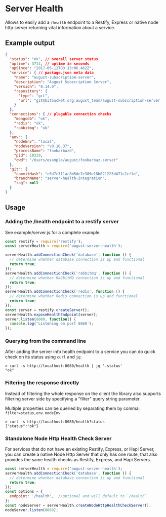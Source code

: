 # Server Health

Allows to easily add a `/health` endpoint to a Restify, Express or native node http server 
returning vital information about a service.

## Example output

```json
{
  "status": "ok", // overall server status
  "uptime": 3714, // uptime in seconds
  "upSince": "2017-05-12T03:13:06.462Z",
  "service": { // package.json meta data
    "name": "august-subscription-server",
    "description": "August Subscription Server",
    "version": "0.14.0",
    "repository": {
      "type": "git",
      "url": "git@bitbucket.org:august_team/august-subscription-server.git"
    }
  },
  "connections": { // plugable connection checks
    "mongodb": "ok",
    "redis": "ok",
    "rabbitmq": "ok"
  },
  "env": {
    "nodeEnv": "local",
    "nodeVersion": "v0.10.37",
    "processName": "foobarbazd",
    "pid": 10329,
    "cwd": "/Users/example/august/foobarbaz-server"
  },
  "git": {
    "commitHash": "c5d7c311ac8b5de7e309e18b821225d471c2cf1d",
    "branchName": "server-health-integration",
    "tag": null
  }
}
```

## Usage

### Adding the /health endpoint to a restify server 

See example/server.js for a complete example.

```js
const restify = require('restify');
const serverHealth = require('august-server-health');

serverHealth.addConnectionCheck('database', function () {
  // determine whether database connection is up and functional
  return true;
});
serverHealth.addConnectionCheck('rabbitmq', function () {
  // determine whether RabbitMQ connection is up and functional
  return true;
});
serverHealth.addConnectionCheck('redis', function () {
  // determine whether Redis connection is up and functional
  return true;
});
const server = restify.createServer();
serverHealth.exposeHealthEndpoint(server);
server.listen(8080, function() {
  console.log('Listening on port 8080');
});
```

### Querying from the command line

After adding the server info health endpoint to a service you can do quick check
on its status using `curl` and `jq`:  

```
> curl -s http://localhost:8080/health | jq '.status'
"ok"
```

### Filtering the response directly

Instead of filtering the whole response on the client the library also supports
filtering server side by specifying a "filter" query string parameter.  

Multiple properties can be queried by separating them by comma: `filter=status,env.nodeEnv`  

```
> curl -s http://localhost:8080/health?status
{"status":"ok"}
```

### Standalone Node Http Health Check Server
For services that do not have an existing Restify, Express, or Hapi Server, you can create a
native Node Http Server that only has one route, that also provides the same health
checks as Restify, Express, and Hapi Servers.
```javascript
const serverHealth = require('august-server-health');
serverHealth.addConnectionCheck('database', function () {
  // determine whether database connection is up and functional
  return true;
});
const options = {
  endpoint: '/health',  //optional and will default to `/health`
};
const nodeServer = serverHealth.createNodeHttpHealthCheckServer();
nodeServer.listen(8080);

```
